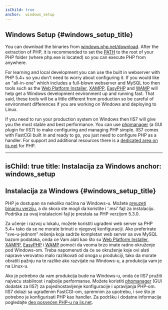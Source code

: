 ```yaml
---
isChild: true
anchor:  windows_setup
---
```


## Windows Setup {#windows_setup_title}

You can download the binaries from [windows.php.net/download][php-downloads]. After the extraction of PHP, it is recommended to set the [PATH][windows-path] to the root of your PHP folder (where php.exe is located) so you can execute PHP from anywhere.

For learning and local development you can use the built in webserver with PHP 5.4+ so you don't need to worry about
configuring it. If you would like an "all-in-one" which includes a full-blown webserver and MySQL too then tools such
as the [Web Platform Installer][wpi], [XAMPP][xampp], [EasyPHP][easyphp] and [WAMP][wamp] will
help get a Windows development environment up and running fast. That said, these tools will be a little different from
production so be careful of environment differences if you are working on Windows and deploying to Linux.

If you need to run your production system on Windows then IIS7 will give you the most stable and best performance. You
can use [phpmanager][phpmanager] (a GUI plugin for IIS7) to make configuring and managing PHP simple. IIS7 comes with
FastCGI built in and ready to go, you just need to configure PHP as a handler. For support and additional resources
there is a [dedicated area on iis.net][php-iis] for PHP.


[php-downloads]: http://windows.php.net/download/
[windows-path]: http://www.windows-commandline.com/set-path-command-line/
[wpi]: http://www.microsoft.com/web/downloads/platform.aspx
[xampp]: http://www.apachefriends.org/en/xampp.html
[easyphp]: http://www.easyphp.org/
[wamp]: http://www.wampserver.com/en/
[phpmanager]: http://phpmanager.codeplex.com/
[php-iis]: http://php.iis.net/
---
isChild: true
title: Instalacija za Windows
anchor: windows_setup
---

## Instalacija za Windows {#windows_setup_title}

PHP je dostupan na nekoliko načina na Windows-u. Možete [preuzeti binarnu verziju][php-downloads],
a do skora ste mogli da koristite i '.msi' fajl za instalaciju. Podrška za ovaj instalacioni fajl je
prestala sa PHP verzijom 5.3.0.

Za učenje i razvoj u lokalu, možete koristiti ugrađeni web server sa PHP 5.4+ tako da se ne morate
brinuti o njegovoj konfiguraciji. Ako preferirate "sve-u-jednom" rešenja koja sadrže kompletan web server
sa sve MySQL bazom podataka, onda ce Vam alati kao što su [Web Platform Installer][wpi],
[XAMPP][xampp], [EasyPHP][easyphp] i [WAMP][wamp] pomoći da veoma brzo imate radno okruženje pod Windows-om.
Treba napomenuti da će se okruženje koje ovi alati naprave verovatno malo razlikovati od onoga u produkciji,
tako da morate obratiti pažnju na te razlike ako razvijate na Windows-u, a produkcija vam je na Linux-u.

Ako je potrebno da vam produkcija bude na Windows-u, onda će IIS7 pružiti najveću stabilnost i najbolje performanse.
Možete koristiti [phpmanager][phpmanager] (GUI dodatak za IIS7) za pojednostavljenje konfiguracije i upravljanja PHP-om.
IIS7 dolazi sa ugrađenim FastCGI-om, spremnim za upotrebu, i sve što je potrebno je konfigurisati PHP kao handler.
Za podršku i dodatne informacije pogledajte [deo posvećen PHP-u na iis.net][php-iis].


[php-downloads]: http://windows.php.net
[wpi]: http://www.microsoft.com/web/downloads/platform.aspx
[xampp]: http://www.apachefriends.org/en/xampp.html
[easyphp]: http://www.easyphp.org/
[wamp]: http://www.wampserver.com/en/
[phpmanager]: http://phpmanager.codeplex.com/
[php-iis]: http://php.iis.net/
